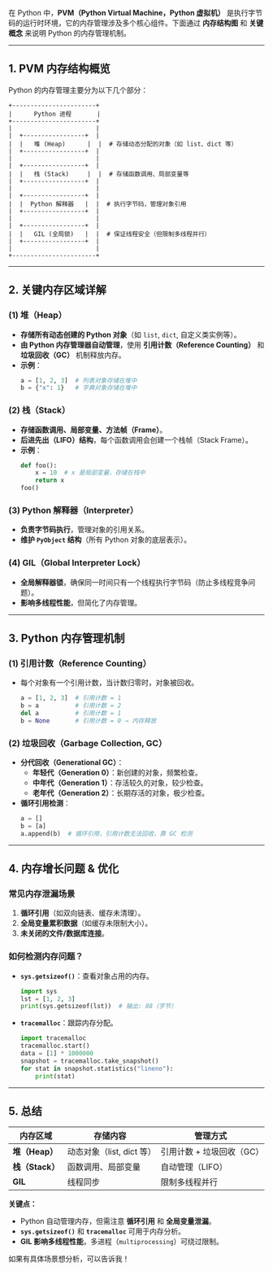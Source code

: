 在 Python 中，**PVM（Python Virtual Machine，Python 虚拟机）** 是执行字节码的运行时环境，它的内存管理涉及多个核心组件。下面通过 **内存结构图** 和 **关键概念** 来说明 Python 的内存管理机制。

---

## **1. PVM 内存结构概览**
Python 的内存管理主要分为以下几个部分：
```
+-----------------------+
|      Python 进程       |
+-----------------------+
|                       |
|  +-----------------+  |
|  |   堆 (Heap)      |  |  # 存储动态分配的对象（如 list、dict 等）
|  +-----------------+  |
|                       |
|  +-----------------+  |
|  |   栈 (Stack)     |  |  # 存储函数调用、局部变量等
|  +-----------------+  |
|                       |
|  +-----------------+  |
|  |  Python 解释器   |  |  # 执行字节码，管理对象引用
|  +-----------------+  |
|                       |
|  +-----------------+  |
|  |   GIL (全局锁)   |  |  # 保证线程安全（但限制多线程并行）
|  +-----------------+  |
|                       |
+-----------------------+
```

---

## **2. 关键内存区域详解**
### **(1) 堆（Heap）**
- **存储所有动态创建的 Python 对象**（如 `list`, `dict`, 自定义类实例等）。
- **由 Python 内存管理器自动管理**，使用 **引用计数（Reference Counting）** 和 **垃圾回收（GC）** 机制释放内存。
- **示例**：
  ```python
  a = [1, 2, 3]  # 列表对象存储在堆中
  b = {"x": 1}   # 字典对象存储在堆中
  ```

### **(2) 栈（Stack）**
- **存储函数调用、局部变量、方法帧（Frame）**。
- **后进先出（LIFO）结构**，每个函数调用会创建一个栈帧（Stack Frame）。
- **示例**：
  ```python
  def foo():
      x = 10  # x 是局部变量，存储在栈中
      return x
  foo()
  ```

### **(3) Python 解释器（Interpreter）**
- **负责字节码执行**，管理对象的引用关系。
- **维护 `PyObject` 结构**（所有 Python 对象的底层表示）。

### **(4) GIL（Global Interpreter Lock）**
- **全局解释器锁**，确保同一时间只有一个线程执行字节码（防止多线程竞争问题）。
- **影响多线程性能**，但简化了内存管理。

---

## **3. Python 内存管理机制**
### **(1) 引用计数（Reference Counting）**
- 每个对象有一个引用计数，当计数归零时，对象被回收。
  ```python
  a = [1, 2, 3]  # 引用计数 = 1
  b = a          # 引用计数 = 2
  del a          # 引用计数 = 1
  b = None       # 引用计数 = 0 → 内存释放
  ```

### **(2) 垃圾回收（Garbage Collection, GC）**
- **分代回收（Generational GC）**：
  - **年轻代（Generation 0）**：新创建的对象，频繁检查。
  - **中年代（Generation 1）**：存活较久的对象，较少检查。
  - **老年代（Generation 2）**：长期存活的对象，极少检查。
- **循环引用检测**：
  ```python
  a = []
  b = [a]
  a.append(b)  # 循环引用，引用计数无法回收，靠 GC 检测
  ```

---

## **4. 内存增长问题 & 优化**
### **常见内存泄漏场景**
1. **循环引用**（如双向链表、缓存未清理）。
2. **全局变量累积数据**（如缓存未限制大小）。
3. **未关闭的文件/数据库连接**。

### **如何检测内存问题？**
- **`sys.getsizeof()`**：查看对象占用的内存。
  ```python
  import sys
  lst = [1, 2, 3]
  print(sys.getsizeof(lst))  # 输出: 88（字节）
  ```
- **`tracemalloc`**：跟踪内存分配。
  ```python
  import tracemalloc
  tracemalloc.start()
  data = [1] * 1000000
  snapshot = tracemalloc.take_snapshot()
  for stat in snapshot.statistics("lineno"):
      print(stat)
  ```

---

## **5. 总结**
| **内存区域** | **存储内容**           | **管理方式**               |
|-------------|-----------------------|--------------------------|
| **堆（Heap）**  | 动态对象（list, dict 等） | 引用计数 + 垃圾回收（GC） |
| **栈（Stack）** | 函数调用、局部变量      | 自动管理（LIFO）          |
| **GIL**       | 线程同步              | 限制多线程并行            |

**关键点：**
- Python 自动管理内存，但需注意 **循环引用** 和 **全局变量泄漏**。
- **`sys.getsizeof()`** 和 **`tracemalloc`** 可用于内存分析。
- **GIL 影响多线程性能**，多进程（`multiprocessing`）可绕过限制。

如果有具体场景想分析，可以告诉我！